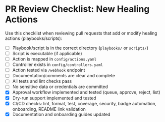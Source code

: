 # PR Review Checklist: New Healing Actions

Use this checklist when reviewing pull requests that add or modify healing actions (playbooks/scripts):

- [ ] Playbook/script is in the correct directory (`playbooks/` or `scripts/`)
- [ ] Script is executable (if applicable)
- [ ] Action is mapped in `config/actions.yaml`
- [ ] Controller exists in `config/controllers.yaml`
- [ ] Action tested via `/webhook` endpoint
- [ ] Documentation/comments are clear and complete
- [ ] All tests and lint checks pass
- [ ] No sensitive data or credentials are committed
- [x] Approval workflow implemented and tested (queue, approve, reject, list)
- [x] Dry-run support implemented and tested
- [x] CI/CD checks: lint, format, test, coverage, security, badge automation, onboarding, README link validation
- [x] Documentation and onboarding guides updated
